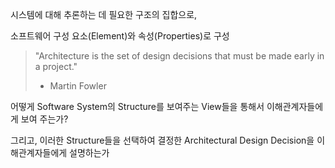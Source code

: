시스템에 대해 추론하는 데 필요한 구조의 집합으로, 

소프트웨어 구성 요소(Element)와 속성(Properties)로 구성

> "Architecture is the set of design decisions that must be made early in a project."
> - Martin Fowler

어떻게 Software System의 Structure를 보여주는 View들을 통해서 이해관계자들에게 보여 주는가? 

그리고, 이러한 Structure들을 선택하여 결정한 Architectural Design Decision을 이해관계자들에게 설명하는가